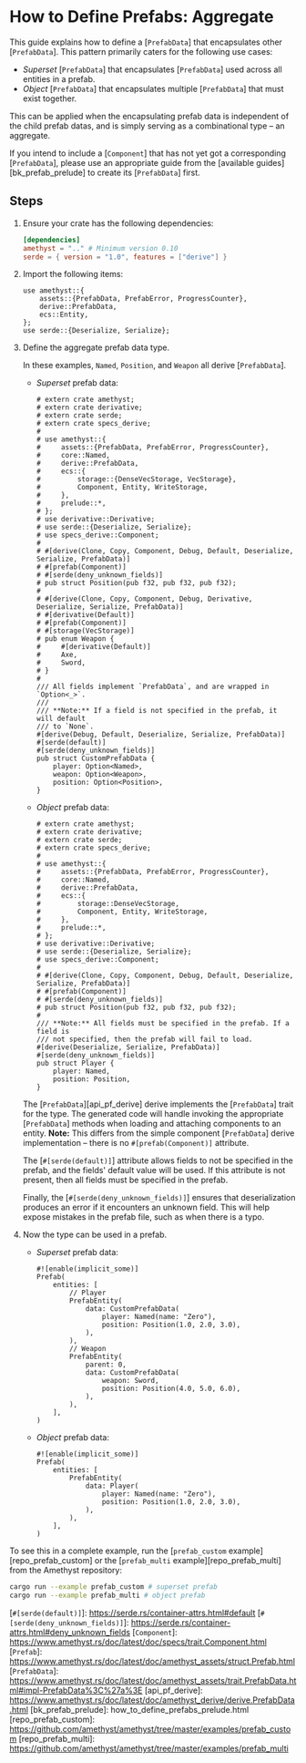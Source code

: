 # How to Define Prefabs: Aggregate

This guide explains how to define a [`PrefabData`] that encapsulates other [`PrefabData`]. This pattern primarily caters for the following use cases:

* *Superset* [`PrefabData`] that encapsulates [`PrefabData`] used across all entities in a prefab.
* *Object* [`PrefabData`] that encapsulates multiple [`PrefabData`] that must exist together.

This can be applied when the encapsulating prefab data is independent of the child prefab datas, and is simply serving as a combinational type &ndash; an aggregate.

If you intend to include a [`Component`] that has not yet got a corresponding [`PrefabData`], please use an appropriate guide from the [available guides][bk_prefab_prelude] to create its [`PrefabData`] first.

## Steps

1. Ensure your crate has the following dependencies:

    ```toml
    [dependencies]
    amethyst = ".." # Minimum version 0.10
    serde = { version = "1.0", features = ["derive"] }
    ```

2. Import the following items:

    ```rust,ignore
    use amethyst::{
        assets::{PrefabData, PrefabError, ProgressCounter},
        derive::PrefabData,
        ecs::Entity,
    };
    use serde::{Deserialize, Serialize};
    ```

3. Define the aggregate prefab data type.

    In these examples, `Named`, `Position`, and `Weapon` all derive [`PrefabData`].

    * *Superset* prefab data:

        ```rust,edition2018,no_run,noplaypen
        # extern crate amethyst;
        # extern crate derivative;
        # extern crate serde;
        # extern crate specs_derive;
        #
        # use amethyst::{
        #     assets::{PrefabData, PrefabError, ProgressCounter},
        #     core::Named,
        #     derive::PrefabData,
        #     ecs::{
        #         storage::{DenseVecStorage, VecStorage},
        #         Component, Entity, WriteStorage,
        #     },
        #     prelude::*,
        # };
        # use derivative::Derivative;
        # use serde::{Deserialize, Serialize};
        # use specs_derive::Component;
        #
        # #[derive(Clone, Copy, Component, Debug, Default, Deserialize, Serialize, PrefabData)]
        # #[prefab(Component)]
        # #[serde(deny_unknown_fields)]
        # pub struct Position(pub f32, pub f32, pub f32);
        #
        # #[derive(Clone, Copy, Component, Debug, Derivative, Deserialize, Serialize, PrefabData)]
        # #[derivative(Default)]
        # #[prefab(Component)]
        # #[storage(VecStorage)]
        # pub enum Weapon {
        #     #[derivative(Default)]
        #     Axe,
        #     Sword,
        # }
        #
        /// All fields implement `PrefabData`, and are wrapped in `Option<_>`.
        ///
        /// **Note:** If a field is not specified in the prefab, it will default
        /// to `None`.
        #[derive(Debug, Default, Deserialize, Serialize, PrefabData)]
        #[serde(default)]
        #[serde(deny_unknown_fields)]
        pub struct CustomPrefabData {
            player: Option<Named>,
            weapon: Option<Weapon>,
            position: Option<Position>,
        }
        ```

    * *Object* prefab data:

        ```rust,edition2018,no_run,noplaypen
        # extern crate amethyst;
        # extern crate derivative;
        # extern crate serde;
        # extern crate specs_derive;
        #
        # use amethyst::{
        #     assets::{PrefabData, PrefabError, ProgressCounter},
        #     core::Named,
        #     derive::PrefabData,
        #     ecs::{
        #         storage::DenseVecStorage,
        #         Component, Entity, WriteStorage,
        #     },
        #     prelude::*,
        # };
        # use derivative::Derivative;
        # use serde::{Deserialize, Serialize};
        # use specs_derive::Component;
        #
        # #[derive(Clone, Copy, Component, Debug, Default, Deserialize, Serialize, PrefabData)]
        # #[prefab(Component)]
        # #[serde(deny_unknown_fields)]
        # pub struct Position(pub f32, pub f32, pub f32);
        #
        /// **Note:** All fields must be specified in the prefab. If a field is
        /// not specified, then the prefab will fail to load.
        #[derive(Deserialize, Serialize, PrefabData)]
        #[serde(deny_unknown_fields)]
        pub struct Player {
            player: Named,
            position: Position,
        }
        ```

    The [`PrefabData`][api_pf_derive] derive implements the [`PrefabData`] trait for the type. The generated code will handle invoking the appropriate [`PrefabData`] methods when loading and attaching components to an entity. **Note:** This differs from the simple component [`PrefabData`] derive implementation &ndash; there is no `#[prefab(Component)]` attribute.

    The [`#[serde(default)]`] attribute allows fields to not be specified in the prefab, and the fields' default value will be used. If this attribute is not present, then all fields must be specified in the prefab.

    Finally, the [`#[serde(deny_unknown_fields)]`] ensures that deserialization produces an error if it encounters an unknown field. This will help expose mistakes in the prefab file, such as when there is a typo.

4. Now the type can be used in a prefab.

    * *Superset* prefab data:

        ```rust,ignore
        #![enable(implicit_some)]
        Prefab(
            entities: [
                // Player
                PrefabEntity(
                    data: CustomPrefabData(
                        player: Named(name: "Zero"),
                        position: Position(1.0, 2.0, 3.0),
                    ),
                ),
                // Weapon
                PrefabEntity(
                    parent: 0,
                    data: CustomPrefabData(
                        weapon: Sword,
                        position: Position(4.0, 5.0, 6.0),
                    ),
                ),
            ],
        )
        ```

    * *Object* prefab data:

        ```rust,ignore
        #![enable(implicit_some)]
        Prefab(
            entities: [
                PrefabEntity(
                    data: Player(
                        player: Named(name: "Zero"),
                        position: Position(1.0, 2.0, 3.0),
                    ),
                ),
            ],
        )
        ```

To see this in a complete example, run the [`prefab_custom` example][repo_prefab_custom] or the [`prefab_multi` example][repo_prefab_multi] from the Amethyst repository:

```bash
cargo run --example prefab_custom # superset prefab
cargo run --example prefab_multi # object prefab
```

[`#[serde(default)]`]: https://serde.rs/container-attrs.html#default
[`#[serde(deny_unknown_fields)]`]: https://serde.rs/container-attrs.html#deny_unknown_fields
[`Component`]: https://www.amethyst.rs/doc/latest/doc/specs/trait.Component.html
[`Prefab`]: https://www.amethyst.rs/doc/latest/doc/amethyst_assets/struct.Prefab.html
[`PrefabData`]: https://www.amethyst.rs/doc/latest/doc/amethyst_assets/trait.PrefabData.html#impl-PrefabData%3C%27a%3E
[api_pf_derive]: https://www.amethyst.rs/doc/latest/doc/amethyst_derive/derive.PrefabData.html
[bk_prefab_prelude]: how_to_define_prefabs_prelude.html
[repo_prefab_custom]: https://github.com/amethyst/amethyst/tree/master/examples/prefab_custom
[repo_prefab_multi]: https://github.com/amethyst/amethyst/tree/master/examples/prefab_multi
